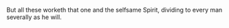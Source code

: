 But all these worketh that one and the selfsame Spirit, dividing to every man severally as he will.
